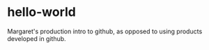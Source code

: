 # hello-world
Margaret's production intro to github, as opposed to using products developed in github.

